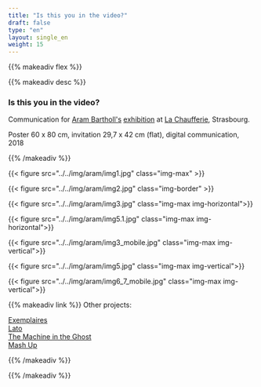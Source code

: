 ```yaml
---
title: "Is this you in the video?"
draft: false
type: "en"
layout: single_en
weight: 15
---
```


{{% makeadiv flex %}}

{{% makeadiv desc %}}
### Is this you in the video?

Communication for [Aram Bartholl's](https://arambartholl.com/) [exhibition](https://www.hear.fr/agenda/aram-bartholl-is-this-in-the-video/) at [La Chaufferie](https://www.hear.fr/la-hear/la-chaufferie/), Strasbourg. 

Poster 60 x 80 cm, invitation 29,7 x 42 cm (flat), digital communication, 2018

{{% /makeadiv %}}

{{< figure src="../../img/aram/img1.jpg" class="img-max" >}}

{{< figure src="../../img/aram/img2.jpg" class="img-border" >}}

{{< figure src="../../img/aram/img3.jpg" class="img-max img-horizontal">}}

{{< figure src="../../img/aram/img5.1.jpg" class="img-max img-horizontal">}}

{{< figure src="../../img/aram/img3_mobile.jpg" class="img-max img-vertical">}}

{{< figure src="../../img/aram/img5.jpg" class="img-max img-vertical">}}

{{< figure src="../../img/aram/img6_7_mobile.jpg" class="img-max img-vertical">}}

{{% makeadiv link %}}
Other projects:

[Exemplaires](https://carolinesorin.com/en/exemplaires)  
[Lato](https://carolinesorin.com/en/lato)  
[The Machine in the Ghost](https://carolinesorin.com/en/machine)  
[Mash Up](https://carolinesorin.com/en/archi)  

{{% /makeadiv %}}  


{{% /makeadiv %}}